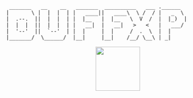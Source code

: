 ```
 _______   __    __   _______  __________   ___ .______   
|       \ |  |  |  | |   ____||   ____\  \ /  / |   _  \  
|  .--.  ||  |  |  | |  |__   |  |__   \  V  /  |  |_)  | 
|  |  |  ||  |  |  | |   __|  |   __|   >   <   |   ___/  
|  '--'  ||  `--'  | |  |     |  |     /  .  \  |  |      
|_______/  \______/  |__|     |__|    /__/ \__\ | _|      
```

<div id="header" align="center">
  <img src="[https://i.giphy.com/media/v1.Y2lkPTc5MGI3NjExamp5MWhuazJub3l5cng1Y2RlN2RjYTRtdnpoNWZoMHIzMDJsNjVzZiZlcD12MV9pbnRlcm5hbF9naWZfYnlfaWQmY3Q9Zw/du3J3cXyzhj75IOgvA/giphy.gif]" width="100"/>
</div>
